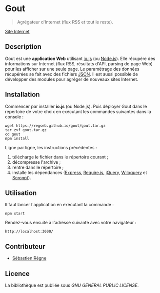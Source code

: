 # Gout

> Agrégateur d'Internet (flux RSS et tout le reste).

[Site Internet](https://regseb.github.io/gout/)

## Description

Gout est une **application Web** utilisant [io.js](https://iojs.org/fr/) (ou
[Node.js](http://nodejs.org)). Elle récupère des informations sur Internet
(flux RSS, résultats d'API, parsing de page Web) pour les afficher sur une
seule page. Le paramètrage des données récupérées se fait avec des fichiers
[JSON](http://www.json.org/json-fr.html "JavaScript Object Notation"). Il est
aussi possible de développer des modules pour agréger de nouveaux sites
Internet.

## Installation

Commencer par installer **io.js** (ou Node.js). Puis déployer Gout dans le
répertoire de votre choix en exécutant les commandes suivantes dans la console :

    wget https://regseb.github.io/gout/gout.tar.gz
    tar zvf gout.tar.gz
    cd gout
    npm install

Ligne par ligne, les instructions précédentes :

1. télécharge le fichier dans le répertoire courant ;
2. décompresse l'archive ;
3. rentre dans le répertoire ;
4. installe les dépendances ([Express](http://expressjs.com/),
   [Require.js](http://requirejs.org/), [jQuery](http://jquery.com/),
   [Wiloquery](http://regseb.github.io/wiloquery/) et
   [Scronpt](http://regseb.github.io/scronpt/)).

## Utilisation

Il faut lancer l'application en exécutant la commande :

    npm start

Rendez-vous ensuite à l'adresse suivante avec votre navigateur :

    http://localhost:3000/

## Contributeur

- [Sébastien Règne](https://github.com/regseb)

## Licence

La bibliothèque est publiée sous *GNU GENERAL PUBLIC LICENSE*.
